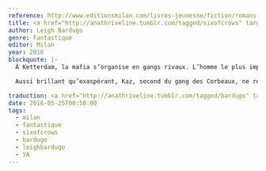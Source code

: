 ```yaml
---
reference: http://www.editionsmilan.com/livres-jeunesse/fiction/romans-ados/six-of-crows-t-1
title: <a href="http://anathriveline.tumblr.com/tagged/sixofcrows" target="_blank" >Six of Crows</a>
author: Leigh Bardugo
genre: Fantastique
editor: Milan
year: 2016
blockquote: |-
  À Ketterdam, la mafia s’organise en gangs rivaux. L’homme le plus important de la pègre est Pekka Rollins ; le plus ambitieux, le jeune Kaz Bekker, dit « les Mains sales »

  Aussi brillant qu’exaspérant, Kaz, second du gang des Corbeaux, ne refuse aucun coup pour peu qu’il en tire argent et panache. Sa réputation de voleur lui vaut d’emporter un marché qui le rendra riche : il doit enlever un homme retenu dans un lieu imprenable, la forteresse des Glaces, place forte des redoutables soldats-prêtres druskelles.

traduction: <a href="http://anathriveline.tumblr.com/tagged/bardugo" target="_blank">Leigh Bargudo</a>
date: 2016-05-25T00:50:00
tags:
  - milan
  - fantastique
  - sixofcrows
  - bardugo
  - leighbardugo
  - YA
---
```

